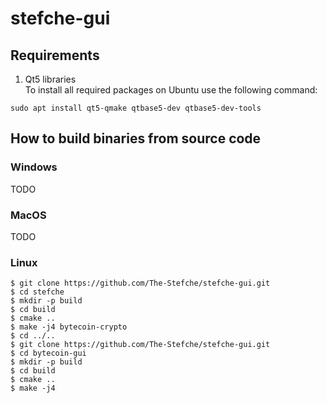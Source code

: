 # stefche-gui

## Requirements

1. Qt5 libraries</br>
To install all required packages on Ubuntu use the following command:
```
sudo apt install qt5-qmake qtbase5-dev qtbase5-dev-tools
```

## How to build binaries from source code

### Windows

TODO

### MacOS

TODO

### Linux
```
$ git clone https://github.com/The-Stefche/stefche-gui.git
$ cd stefche
$ mkdir -p build
$ cd build
$ cmake ..
$ make -j4 bytecoin-crypto
$ cd ../..
$ git clone https://github.com/The-Stefche/stefche-gui.git
$ cd bytecoin-gui
$ mkdir -p build
$ cd build
$ cmake ..
$ make -j4
```
